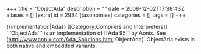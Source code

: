 +++
title = "ObjectAda"
description = ""
date = 2008-12-02T17:38:43Z
aliases = []
[extra]
id = 2934
[taxonomies]
categories = []
tags = []
+++

{{implementation|Ada}}
[[Category:Compilers and Interpreters]]
'''ObjectAda''' is an implementation of [[Ada 95]] by Aonix. See [http://www.aonix.com/Ada_Solutions.html ObjectAda]. ObjectAda exists in both native and embedded variants.
